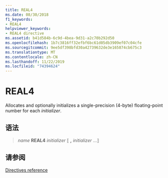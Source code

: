 ```yaml
---
title: REAL4
ms.date: 08/30/2018
f1_keywords:
- REAL4
helpviewer_keywords:
- REAL4 directive
ms.assetid: b41d584b-6c9d-4bea-9d31-a2c70b292d50
ms.openlocfilehash: 1b7c3816ff32efbf6bc61d05db3909ef07c04cfe
ms.sourcegitcommit: 9ee5df398bfd30a42739632de3e165874cb675c3
ms.translationtype: MT
ms.contentlocale: zh-CN
ms.lasthandoff: 11/22/2019
ms.locfileid: "74394624"
---
```

# <a name="real4"></a>REAL4

Allocates and optionally initializes a single-precision (4-byte) floating-point number for each *initializer*.

## <a name="syntax"></a>语法

> *name*  **REAL4** *initializer* ⟦ __,__ *initializer* ...⟧

## <a name="see-also"></a>请参阅

[Directives reference](../../assembler/masm/directives-reference.md)
